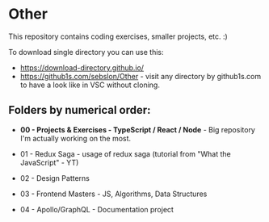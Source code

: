 # Other

This repository contains coding exercises, smaller projects, etc. :)

To download single directory you can use this:

- https://download-directory.github.io/
- https://github1s.com/sebslon/Other - visit any directory by github1s.com to have a look like in VSC without cloning.

## Folders by numerical order:

- **00 - Projects & Exercises - TypeScript / React / Node** - Big repository I'm actually working on the most.

- 01 - Redux Saga - usage of redux saga (tutorial from "What the JavaScript" - YT)
- 02 - Design Patterns
- 03 - Frontend Masters - JS, Algorithms, Data Structures
- 04 - Apollo/GraphQL - Documentation project
